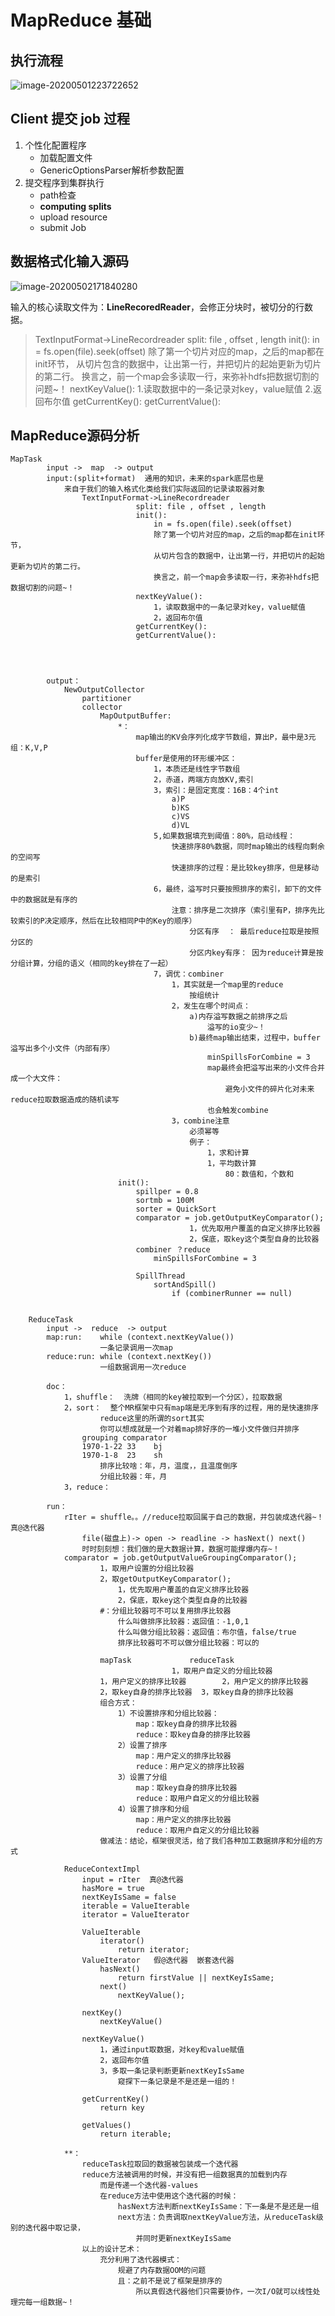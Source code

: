 # MapReduce 基础

## 执行流程

![image-20200501223722652](img/image-20200501223722652.png)

## Client 提交 job 过程

1.  个性化配置程序
    -   加载配置文件
    -   GenericOptionsParser解析参数配置
2.  提交程序到集群执行
    -   path检查
    -   **computing splits**
    -   upload resource
    -   submit Job

## 数据格式化输入源码

![image-20200502171840280](img/image-20200502171840280.png)

输入的核心读取文件为：**LineRecoredReader**，会修正分块时，被切分的行数据。

>   TextInputFormat->LineRecordreader
>   							split: file , offset , length
>   							init():
>   								in = fs.open(file).seek(offset)
>   								除了第一个切片对应的map，之后的map都在init环节，
>   								从切片包含的数据中，让出第一行，并把切片的起始更新为切片的第二行。
>   								换言之，前一个map会多读取一行，来弥补hdfs把数据切割的问题~！
>   							nextKeyValue():
>   								1.读取数据中的一条记录对key，value赋值
>   								2.返回布尔值
>   							getCurrentKey():
>   							getCurrentValue():

## MapReduce源码分析

```
MapTask
		input ->  map  -> output
		input:(split+format)  通用的知识，未来的spark底层也是
			来自于我们的输入格式化类给我们实际返回的记录读取器对象
				TextInputFormat->LineRecordreader
							split: file , offset , length
							init():
								in = fs.open(file).seek(offset)
								除了第一个切片对应的map，之后的map都在init环节，
								从切片包含的数据中，让出第一行，并把切片的起始更新为切片的第二行。
								换言之，前一个map会多读取一行，来弥补hdfs把数据切割的问题~！
							nextKeyValue():
								1，读取数据中的一条记录对key，value赋值
								2，返回布尔值
							getCurrentKey():
							getCurrentValue():




		output：
			NewOutputCollector
				partitioner
				collector
					MapOutputBuffer:
						*：
							map输出的KV会序列化成字节数组，算出P，最中是3元组：K,V,P
							buffer是使用的环形缓冲区：
								1，本质还是线性字节数组
								2，赤道，两端方向放KV,索引
								3，索引：是固定宽度：16B：4个int
									a)P
									b)KS
									c)VS
									d)VL
								5,如果数据填充到阈值：80%，启动线程：
									快速排序80%数据，同时map输出的线程向剩余的空间写
									快速排序的过程：是比较key排序，但是移动的是索引
								6，最终，溢写时只要按照排序的索引，卸下的文件中的数据就是有序的
									注意：排序是二次排序（索引里有P，排序先比较索引的P决定顺序，然后在比较相同P中的Key的顺序）
										分区有序  ： 最后reduce拉取是按照分区的
										分区内key有序： 因为reduce计算是按分组计算，分组的语义（相同的key排在了一起）
								7，调优：combiner
									1，其实就是一个map里的reduce
										按组统计
									2，发生在哪个时间点：
										a)内存溢写数据之前排序之后
											溢写的io变少~！
										b)最终map输出结束，过程中，buffer溢写出多个小文件（内部有序）
											minSpillsForCombine = 3
											map最终会把溢写出来的小文件合并成一个大文件：
												避免小文件的碎片化对未来reduce拉取数据造成的随机读写
											也会触发combine
									3，combine注意
										必须幂等
										例子：
											1，求和计算
											1，平均数计算
												80：数值和，个数和
						init():
							spillper = 0.8
							sortmb = 100M
							sorter = QuickSort
							comparator = job.getOutputKeyComparator();
										1，优先取用户覆盖的自定义排序比较器
										2，保底，取key这个类型自身的比较器
							combiner ？reduce
								minSpillsForCombine = 3

							SpillThread
								sortAndSpill()
									if (combinerRunner == null)


	ReduceTask
		input ->  reduce  -> output
		map:run:	while (context.nextKeyValue())
					一条记录调用一次map
		reduce:run:	while (context.nextKey())
					一组数据调用一次reduce

		doc：
			1，shuffle：  洗牌（相同的key被拉取到一个分区），拉取数据
			2，sort：  整个MR框架中只有map端是无序到有序的过程，用的是快速排序
					reduce这里的所谓的sort其实
					你可以想成就是一个对着map排好序的一堆小文件做归并排序
				grouping comparator
				1970-1-22 33	bj
				1970-1-8  23	sh
					排序比较啥：年，月，温度，，且温度倒序
					分组比较器：年，月
			3，reduce：

		run：
			rIter = shuffle。。//reduce拉取回属于自己的数据，并包装成迭代器~！真@迭代器
				file(磁盘上)-> open -> readline -> hasNext() next()
				时时刻刻想：我们做的是大数据计算，数据可能撑爆内存~！
			comparator = job.getOutputValueGroupingComparator();
					1，取用户设置的分组比较器
					2，取getOutputKeyComparator();
						1，优先取用户覆盖的自定义排序比较器
						2，保底，取key这个类型自身的比较器
					#：分组比较器可不可以复用排序比较器
						什么叫做排序比较器：返回值：-1,0,1
						什么叫做分组比较器：返回值：布尔值，false/true
						排序比较器可不可以做分组比较器：可以的

					mapTask				reduceTask
									1，取用户自定义的分组比较器
					1，用户定义的排序比较器		2，用户定义的排序比较器
					2，取key自身的排序比较器	3，取key自身的排序比较器
					组合方式：
						1）不设置排序和分组比较器：
							map：取key自身的排序比较器
							reduce：取key自身的排序比较器
						2）设置了排序
							map：用户定义的排序比较器
							reduce：用户定义的排序比较器
						3）设置了分组
							map：取key自身的排序比较器
							reduce：取用户自定义的分组比较器
						4）设置了排序和分组
							map：用户定义的排序比较器
							reduce：取用户自定义的分组比较器
					做减法：结论，框架很灵活，给了我们各种加工数据排序和分组的方式
			
			ReduceContextImpl
				input = rIter  真@迭代器
				hasMore = true
				nextKeyIsSame = false
				iterable = ValueIterable
				iterator = ValueIterator

				ValueIterable
					iterator()
						return iterator;
				ValueIterator	假@迭代器  嵌套迭代器
					hasNext()
						return firstValue || nextKeyIsSame;
					next()
						nextKeyValue();

				nextKey()
					nextKeyValue()

				nextKeyValue()
					1，通过input取数据，对key和value赋值
					2，返回布尔值
					3，多取一条记录判断更新nextKeyIsSame
						窥探下一条记录是不是还是一组的！
				
				getCurrentKey()
					return key

				getValues()
					return iterable;

			**：
				reduceTask拉取回的数据被包装成一个迭代器
				reduce方法被调用的时候，并没有把一组数据真的加载到内存
					而是传递一个迭代器-values
					在reduce方法中使用这个迭代器的时候：
						hasNext方法判断nextKeyIsSame：下一条是不是还是一组
						next方法：负责调取nextKeyValue方法，从reduceTask级别的迭代器中取记录，
							并同时更新nextKeyIsSame
				以上的设计艺术：
					充分利用了迭代器模式：
						规避了内存数据OOM的问题
						且：之前不是说了框架是排序的
							所以真假迭代器他们只需要协作，一次I/O就可以线性处理完每一组数据~！
```

